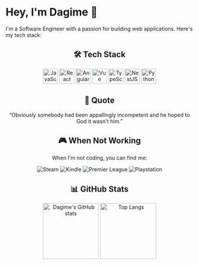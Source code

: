 # Hey, I'm Dagime 👋

I'm a Software Engineer with a passion for building web applications. Here's my tech stack:

<h2 align="center">🛠️ Tech Stack</h2>

<p align="center">
  <img src="https://cdn.jsdelivr.net/gh/devicons/devicon/icons/javascript/javascript-original.svg" alt="JavaScript" width="40" height="40"/>
  <img src="https://cdn.jsdelivr.net/gh/devicons/devicon/icons/react/react-original.svg" alt="React" width="40" height="40"/>
  <img src="https://cdn.jsdelivr.net/gh/devicons/devicon/icons/angularjs/angularjs-original.svg" alt="Angular" width="40" height="40"/>
  <img src="https://cdn.jsdelivr.net/gh/devicons/devicon/icons/vuejs/vuejs-original.svg" alt="Vue" width="40" height="40"/>
  <img src="https://cdn.jsdelivr.net/gh/devicons/devicon/icons/typescript/typescript-original.svg" alt="TypeScript" width="40" height="40"/>
  <img src="https://cdn.jsdelivr.net/gh/devicons/devicon/icons/nestjs/nestjs-plain.svg" alt="NestJS" width="40" height="40"/>
  <img src="https://cdn.jsdelivr.net/gh/devicons/devicon/icons/python/python-original.svg" alt="Python" width="40" height="40"/>
</p>

<h2 align="center">💬 Quote</h2>

<p align="center">
  “Obviously somebody had been appallingly incompetent and he hoped to God it wasn’t him.”
</p>

<h2 align="center">🎮 When Not Working</h2>

<p align="center">When I'm not coding, you can find me:</p>

<p align="center">
  <img src="https://img.shields.io/badge/Steam-000000?style=flat-square&logo=Steam&logoColor=white" alt="Steam"/>
  <img src="https://img.shields.io/badge/Kindle-FF9900?style=flat-square&logo=Amazon-Kindle&logoColor=white" alt="Kindle"/>
  <img src="https://img.shields.io/badge/Premier%20League-34EA32?style=flat-square&logo=Premier-League&logoColor=white" alt="Premier League"/>
  <img src="https://img.shields.io/badge/PlayStation-003791?style=flat-square&logo=PlayStation&logoColor=white" alt="Playstation"/>
</p>

<h2 align="center">📊 GitHub Stats</h2>

<p align="center">
  <img src="https://github-readme-stats.vercel.app/api?username=Dagime-Teshome&show_icons=true&theme=radical" alt="Dagime's GitHub stats" height="150">
  <img src="https://github-readme-stats.vercel.app/api/top-langs/?username=Dagime-Teshome&layout=compact&theme=radical" alt="Top Langs" height="150">
</p>
